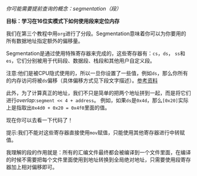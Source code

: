 *你可能需要提前查询的概念：segmentation（段）*

**目标：学习在16位实模式下如何使用段来定位内存**

我们在第三个教程中用`org`进行了分段。Segmentation意味着你可以为你要用的所有数据地址指定额外的偏移量。

Segmentation是通过使用特殊寄存器来完成的，这些寄存器有：`cs`，`ds`， `ss`和`es`，它们分别被用于代码段、数据段、栈段和其他用户自定义段。

注意:他们是被CPU隐式使用的，所以一旦你设置了一些值，例如`ds`，那么你所有的内存访问将被`ds`偏移（具体偏移方式见下段文字描述）。[参考资料](http://wiki.osdev.org/Segmentation)  

此外，为了计算真正的地址，我们不只是简单的把两个地址拼到一起，而是将它们进行*overlap*:`segment << 4 + address`。 例如，如果`ds`是`0x4d`，那么`[0x20]`实际上是指取出`0x4d0 + 0x20 = 0x4f0`里面的值。  

现在你可以去看一下代码了！

提示:我们不能对这些寄存器直接使用`mov`赋值，只能使用其他寄存器进行中转赋值。

我理解的段的作用就是：所有的汇编文件最终都会被编译到一个文件里面，在编译的时候不需要把每个文件里面使用到地址转换到全局绝对地址，只需要使用段寄存器加上相对偏移即可。